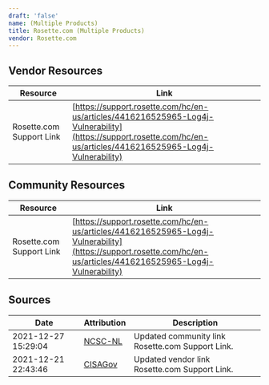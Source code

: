 ```yaml
---
draft: 'false'
name: (Multiple Products)
title: Rosette.com (Multiple Products)
vendor: Rosette.com
---
```


## Vendor Resources
| Resource | Link |
| --- | --- |
| Rosette.com Support Link | [https://support.rosette.com/hc/en-us/articles/4416216525965-Log4j-Vulnerability](https://support.rosette.com/hc/en-us/articles/4416216525965-Log4j-Vulnerability) |

## Community Resources
| Resource | Link |
| --- | --- |
| Rosette.com Support Link | [https://support.rosette.com/hc/en-us/articles/4416216525965-Log4j-Vulnerability](https://support.rosette.com/hc/en-us/articles/4416216525965-Log4j-Vulnerability) |


## Sources
| Date | Attribution | Description |
| --- | --- | --- |
| 2021-12-27 15:29:04 | [NCSC-NL](https://github.com/NCSC-NL/log4shell/blob/main/software/README.md) | Updated community link Rosette.com Support Link.  |
| 2021-12-21 22:43:46 | [CISAGov](https://raw.githubusercontent.com/cisagov/log4j-affected-db/develop/README.md) | Updated vendor link Rosette.com Support Link.  |
